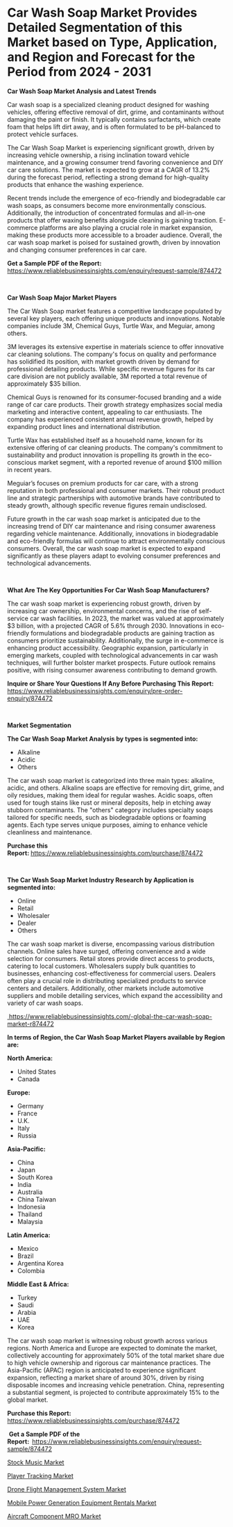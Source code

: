 <p><h1>Car Wash Soap Market Provides Detailed Segmentation of this Market based on Type, Application, and Region and Forecast for the Period from 2024 - 2031</h1></p><p><strong>Car Wash Soap Market Analysis and Latest Trends</strong></p>
<p><p>Car wash soap is a specialized cleaning product designed for washing vehicles, offering effective removal of dirt, grime, and contaminants without damaging the paint or finish. It typically contains surfactants, which create foam that helps lift dirt away, and is often formulated to be pH-balanced to protect vehicle surfaces.</p><p>The Car Wash Soap Market is experiencing significant growth, driven by increasing vehicle ownership, a rising inclination toward vehicle maintenance, and a growing consumer trend favoring convenience and DIY car care solutions. The market is expected to grow at a CAGR of 13.2% during the forecast period, reflecting a strong demand for high-quality products that enhance the washing experience.</p><p>Recent trends include the emergence of eco-friendly and biodegradable car wash soaps, as consumers become more environmentally conscious. Additionally, the introduction of concentrated formulas and all-in-one products that offer waxing benefits alongside cleaning is gaining traction. E-commerce platforms are also playing a crucial role in market expansion, making these products more accessible to a broader audience. Overall, the car wash soap market is poised for sustained growth, driven by innovation and changing consumer preferences in car care.</p></p>
<p><strong>Get a Sample PDF of the Report:&nbsp;</strong> <a href="https://www.reliablebusinessinsights.com/enquiry/request-sample/874472">https://www.reliablebusinessinsights.com/enquiry/request-sample/874472</a></p>
<p>&nbsp;</p>
<p><strong>Car Wash Soap Major Market Players</strong></p>
<p><p>The Car Wash Soap market features a competitive landscape populated by several key players, each offering unique products and innovations. Notable companies include 3M, Chemical Guys, Turtle Wax, and Meguiar, among others.</p><p>3M leverages its extensive expertise in materials science to offer innovative car cleaning solutions. The company's focus on quality and performance has solidified its position, with market growth driven by demand for professional detailing products. While specific revenue figures for its car care division are not publicly available, 3M reported a total revenue of approximately $35 billion.</p><p>Chemical Guys is renowned for its consumer-focused branding and a wide range of car care products. Their growth strategy emphasizes social media marketing and interactive content, appealing to car enthusiasts. The company has experienced consistent annual revenue growth, helped by expanding product lines and international distribution.</p><p>Turtle Wax has established itself as a household name, known for its extensive offering of car cleaning products. The company's commitment to sustainability and product innovation is propelling its growth in the eco-conscious market segment, with a reported revenue of around $100 million in recent years.</p><p>Meguiar’s focuses on premium products for car care, with a strong reputation in both professional and consumer markets. Their robust product line and strategic partnerships with automotive brands have contributed to steady growth, although specific revenue figures remain undisclosed.</p><p>Future growth in the car wash soap market is anticipated due to the increasing trend of DIY car maintenance and rising consumer awareness regarding vehicle maintenance. Additionally, innovations in biodegradable and eco-friendly formulas will continue to attract environmentally conscious consumers. Overall, the car wash soap market is expected to expand significantly as these players adapt to evolving consumer preferences and technological advancements.</p></p>
<p>&nbsp;</p>
<p><strong>What Are The Key Opportunities For Car Wash Soap Manufacturers?</strong></p>
<p><p>The car wash soap market is experiencing robust growth, driven by increasing car ownership, environmental concerns, and the rise of self-service car wash facilities. In 2023, the market was valued at approximately $3 billion, with a projected CAGR of 5.6% through 2030. Innovations in eco-friendly formulations and biodegradable products are gaining traction as consumers prioritize sustainability. Additionally, the surge in e-commerce is enhancing product accessibility. Geographic expansion, particularly in emerging markets, coupled with technological advancements in car wash techniques, will further bolster market prospects. Future outlook remains positive, with rising consumer awareness contributing to demand growth.</p></p>
<p><strong>Inquire or Share Your Questions If Any Before Purchasing This Report:</strong> <a href="https://www.reliablebusinessinsights.com/enquiry/pre-order-enquiry/874472">https://www.reliablebusinessinsights.com/enquiry/pre-order-enquiry/874472</a></p>
<p>&nbsp;</p>
<p><strong>Market Segmentation</strong></p>
<p><strong>The Car Wash Soap Market Analysis by types is segmented into:</strong></p>
<p><ul><li>Alkaline</li><li>Acidic</li><li>Others</li></ul></p>
<p><p>The car wash soap market is categorized into three main types: alkaline, acidic, and others. Alkaline soaps are effective for removing dirt, grime, and oily residues, making them ideal for regular washes. Acidic soaps, often used for tough stains like rust or mineral deposits, help in etching away stubborn contaminants. The "others" category includes specialty soaps tailored for specific needs, such as biodegradable options or foaming agents. Each type serves unique purposes, aiming to enhance vehicle cleanliness and maintenance.</p></p>
<p><strong>Purchase this Report:&nbsp;</strong><a href="https://www.reliablebusinessinsights.com/purchase/874472">https://www.reliablebusinessinsights.com/purchase/874472</a></p>
<p>&nbsp;</p>
<p><strong>The Car Wash Soap Market Industry Research by Application is segmented into:</strong></p>
<p><ul><li>Online</li><li>Retail</li><li>Wholesaler</li><li>Dealer</li><li>Others</li></ul></p>
<p><p>The car wash soap market is diverse, encompassing various distribution channels. Online sales have surged, offering convenience and a wide selection for consumers. Retail stores provide direct access to products, catering to local customers. Wholesalers supply bulk quantities to businesses, enhancing cost-effectiveness for commercial users. Dealers often play a crucial role in distributing specialized products to service centers and detailers. Additionally, other markets include automotive suppliers and mobile detailing services, which expand the accessibility and variety of car wash soaps.</p></p>
<p><a href="https://www.reliablebusinessinsights.com/-global-the-car-wash-soap-market-r874472">&nbsp;https://www.reliablebusinessinsights.com/-global-the-car-wash-soap-market-r874472</a></p>
<p><strong>In terms of Region, the Car Wash Soap Market Players available by Region are:</strong></p>
<p>
    <p> <strong> North America: </strong>
        <ul>
            <li>United States</li>
            <li>Canada</li>
        </ul>
        </p> 
    <p> <strong> Europe: </strong>
        <ul>
            <li>Germany</li>
            <li>France</li>
            <li>U.K.</li>
            <li>Italy</li>
            <li>Russia</li>
        </ul>
        </p> 
    <p> <strong> Asia-Pacific: </strong>
        <ul>
            <li>China</li>
            <li>Japan</li>
            <li>South Korea</li>
            <li>India</li>
            <li>Australia</li>
            <li>China Taiwan</li>
            <li>Indonesia</li>
            <li>Thailand</li>
            <li>Malaysia</li>
        </ul>
        </p> 
    <p> <strong> Latin America: </strong>
        <ul>
            <li>Mexico</li>
            <li>Brazil</li>
            <li>Argentina Korea</li>
            <li>Colombia</li>
        </ul>
        </p> 
    <p> <strong> Middle East & Africa: </strong>
        <ul>
            <li>Turkey</li>
            <li>Saudi</li>
            <li>Arabia</li>
            <li>UAE</li>
            <li>Korea</li>
        </ul>
    </p>
    </p>
<p><p>The car wash soap market is witnessing robust growth across various regions. North America and Europe are expected to dominate the market, collectively accounting for approximately 50% of the total market share due to high vehicle ownership and rigorous car maintenance practices. The Asia-Pacific (APAC) region is anticipated to experience significant expansion, reflecting a market share of around 30%, driven by rising disposable incomes and increasing vehicle penetration. China, representing a substantial segment, is projected to contribute approximately 15% to the global market.</p></p>
<p><strong>Purchase this Report: </strong><a href="https://www.reliablebusinessinsights.com/purchase/874472">https://www.reliablebusinessinsights.com/purchase/874472</a></p>
<p>&nbsp;<strong>Get a Sample PDF of the Report:&nbsp;&nbsp;</strong><a href="https://www.reliablebusinessinsights.com/enquiry/request-sample/874472">https://www.reliablebusinessinsights.com/enquiry/request-sample/874472</a></p>
<p><strong></strong></p>
<p><p><a href="https://www.linkedin.com/pulse/emerging-stock-music-market-opportunities-analysis-investors-1fd3f?trackingId=NO%2FBohUXQfiU4kZgjWtQgQ%3D%3D">Stock Music Market</a></p><p><a href="https://www.linkedin.com/pulse/evaluating-global-player-tracking-market-trends-growth-opportunities-hs2kf?trackingId=LepoyovTSG%2BKC0W%2BUSOyfQ%3D%3D">Player Tracking Market</a></p><p><a href="https://www.linkedin.com/pulse/drone-flight-management-system-market-size-share-competitive-djh8f?trackingId=2NtTTv7fRdykbeMSU2QR5g%3D%3D">Drone Flight Management System Market</a></p><p><a href="https://www.linkedin.com/pulse/strategic-market-insights-navigating-global-mobile-power-generation-ax31f?trackingId=n8Yc%2BCxIQDGxQcIbNJluuQ%3D%3D">Mobile Power Generation Equipment Rentals Market</a></p><p><a href="https://www.linkedin.com/pulse/future-aircraft-component-mro-market-global-forecast-mbe5f?trackingId=E4iZlekUQfueu88YE72c7A%3D%3D">Aircraft Component MRO Market</a></p></p>